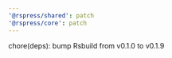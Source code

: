 ```yaml
---
'@rspress/shared': patch
'@rspress/core': patch
---
```


chore(deps): bump Rsbuild from v0.1.0 to v0.1.9
